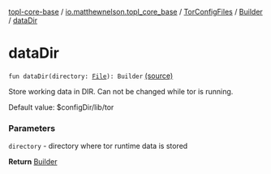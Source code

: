 [topl-core-base](../../../index.md) / [io.matthewnelson.topl_core_base](../../index.md) / [TorConfigFiles](../index.md) / [Builder](index.md) / [dataDir](./data-dir.md)

# dataDir

`fun dataDir(directory: `[`File`](https://docs.oracle.com/javase/6/docs/api/java/io/File.html)`): Builder` [(source)](https://github.com/05nelsonm/TorOnionProxyLibrary-Android/blob/master/topl-core-base/src/main/java/io/matthewnelson/topl_core_base/TorConfigFiles.kt#L263)

Store working data in DIR. Can not be changed while tor is running.

Default value: $configDir/lib/tor

### Parameters

`directory` - directory where tor runtime data is stored

**Return**
[Builder](index.md)

